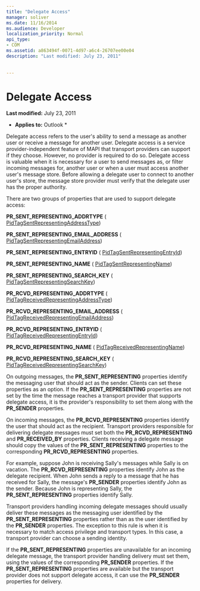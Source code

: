 ```yaml
---
title: "Delegate Access"
manager: soliver
ms.date: 11/16/2014
ms.audience: Developer
localization_priority: Normal
api_type:
- COM
ms.assetid: a863494f-0071-4d97-a6c4-26707ee00e04
description: "Last modified: July 23, 2011"
 
 
---
```


# Delegate Access

 **Last modified:** July 23, 2011 
  
 * **Applies to:** Outlook * 
  
Delegate access refers to the user's ability to send a message as another user or receive a message for another user. Delegate access is a service provider-independent feature of MAPI that transport providers can support if they choose. However, no provider is required to do so. Delegate access is valuable when it is necessary for a user to send messages as, or filter incoming messages for, another user or when a user must access another user's message store. Before allowing a delegate user to connect to another user's store, the message store provider must verify that the delegate user has the proper authority. 
  
There are two groups of properties that are used to support delegate access:
  
 **PR_SENT_REPRESENTING_ADDRTYPE** ( [PidTagSentRepresentingAddressType](pidtagsentrepresentingaddresstype-canonical-property.md)) 
  
 **PR_SENT_REPRESENTING_EMAIL_ADDRESS** ( [PidTagSentRepresentingEmailAddress](pidtagsentrepresentingemailaddress-canonical-property.md)) 
  
 **PR_SENT_REPRESENTING_ENTRYID** ( [PidTagSentRepresentingEntryId](pidtagsentrepresentingentryid-canonical-property.md)) 
  
 **PR_SENT_REPRESENTING_NAME** ( [PidTagSentRepresentingName](pidtagsentrepresentingname-canonical-property.md)) 
  
 **PR_SENT_REPRESENTING_SEARCH_KEY** ( [PidTagSentRepresentingSearchKey](pidtagsentrepresentingsearchkey-canonical-property.md)) 
  
 **PR_RCVD_REPRESENTING_ADDRTYPE** ( [PidTagReceivedRepresentingAddressType](pidtagreceivedrepresentingaddresstype-canonical-property.md)) 
  
 **PR_RCVD_REPRESENTING_EMAIL_ADDRESS** ( [PidTagReceivedRepresentingEmailAddress](pidtagreceivedrepresentingemailaddress-canonical-property.md)) 
  
 **PR_RCVD_REPRESENTING_ENTRYID** ( [PidTagReceivedRepresentingEntryId](pidtagreceivedrepresentingentryid-canonical-property.md)) 
  
 **PR_RCVD_REPRESENTING_NAME** ( [PidTagReceivedRepresentingName](pidtagreceivedrepresentingname-canonical-property.md)) 
  
 **PR_RCVD_REPRESENTING_SEARCH_KEY** ( [PidTagReceivedRepresentingSearchKey](pidtagreceivedrepresentingsearchkey-canonical-property.md)) 
  
On outgoing messages, the **PR_SENT_REPRESENTING** properties identify the messaging user that should act as the sender. Clients can set these properties as an option. If the **PR_SENT_REPRESENTING** properties are not set by the time the message reaches a transport provider that supports delegate access, it is the provider's responsibility to set them along with the **PR_SENDER** properties. 
  
On incoming messages, the **PR_RCVD_REPRESENTING** properties identify the user that should act as the recipient. Transport providers responsible for delivering delegate messages must set both the **PR_RCVD_REPRESENTING** and **PR_RECEIVED_BY** properties. Clients receiving a delegate message should copy the values of the **PR_SENT_REPRESENTING** properties to the corresponding **PR_RCVD_REPRESENTING** properties. 
  
For example, suppose John is receiving Sally's messages while Sally is on vacation. The **PR_RCVD_REPRESENTING** properties identify John as the delegate recipient. When John sends a reply to a message that he has received for Sally, the message's **PR_SENDER** properties identify John as the sender. Because John is representing Sally, the **PR_SENT_REPRESENTING** properties identify Sally. 
  
Transport providers handling incoming delegate messages should usually deliver these messages as the messaging user identified by the **PR_SENT_REPRESENTING** properties rather than as the user identified by the **PR_SENDER** properties. The exception to this rule is when it is necessary to match access privilege and transport types. In this case, a transport provider can choose a sending identity. 
  
If the **PR_SENT_REPRESENTING** properties are unavailable for an incoming delegate message, the transport provider handling delivery must set them, using the values of the corresponding **PR_SENDER** properties. If the **PR_SENT_REPRESENTING** properties are available but the transport provider does not support delegate access, it can use the **PR_SENDER** properties for delivery. 
  

